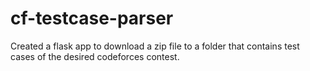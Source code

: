 # cf-testcase-parser
Created a flask app to download a zip file to a folder that contains test cases of the desired codeforces contest.
